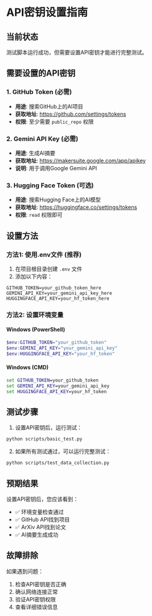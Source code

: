 # API密钥设置指南

## 当前状态
测试脚本运行成功，但需要设置API密钥才能进行完整测试。

## 需要设置的API密钥

### 1. GitHub Token (必需)
- **用途**: 搜索GitHub上的AI项目
- **获取地址**: https://github.com/settings/tokens
- **权限**: 至少需要 `public_repo` 权限

### 2. Gemini API Key (必需)
- **用途**: 生成AI摘要
- **获取地址**: https://makersuite.google.com/app/apikey
- **说明**: 用于调用Google Gemini API

### 3. Hugging Face Token (可选)
- **用途**: 搜索Hugging Face上的AI模型
- **获取地址**: https://huggingface.co/settings/tokens
- **权限**: `read` 权限即可

## 设置方法

### 方法1: 使用.env文件 (推荐)

1. 在项目根目录创建 `.env` 文件
2. 添加以下内容：
```
GITHUB_TOKEN=your_github_token_here
GEMINI_API_KEY=your_gemini_api_key_here
HUGGINGFACE_API_KEY=your_hf_token_here
```

### 方法2: 设置环境变量

#### Windows (PowerShell)
```powershell
$env:GITHUB_TOKEN="your_github_token"
$env:GEMINI_API_KEY="your_gemini_api_key"
$env:HUGGINGFACE_API_KEY="your_hf_token"
```

#### Windows (CMD)
```cmd
set GITHUB_TOKEN=your_github_token
set GEMINI_API_KEY=your_gemini_api_key
set HUGGINGFACE_API_KEY=your_hf_token
```

## 测试步骤

1. 设置API密钥后，运行测试：
```bash
python scripts/basic_test.py
```

2. 如果所有测试通过，可以运行完整测试：
```bash
python scripts/test_data_collection.py
```

## 预期结果

设置API密钥后，您应该看到：
- ✅ 环境变量检查通过
- ✅ GitHub API找到项目
- ✅ ArXiv API找到论文
- ✅ AI摘要生成成功

## 故障排除

如果遇到问题：
1. 检查API密钥是否正确
2. 确认网络连接正常
3. 验证API密钥权限
4. 查看详细错误信息
